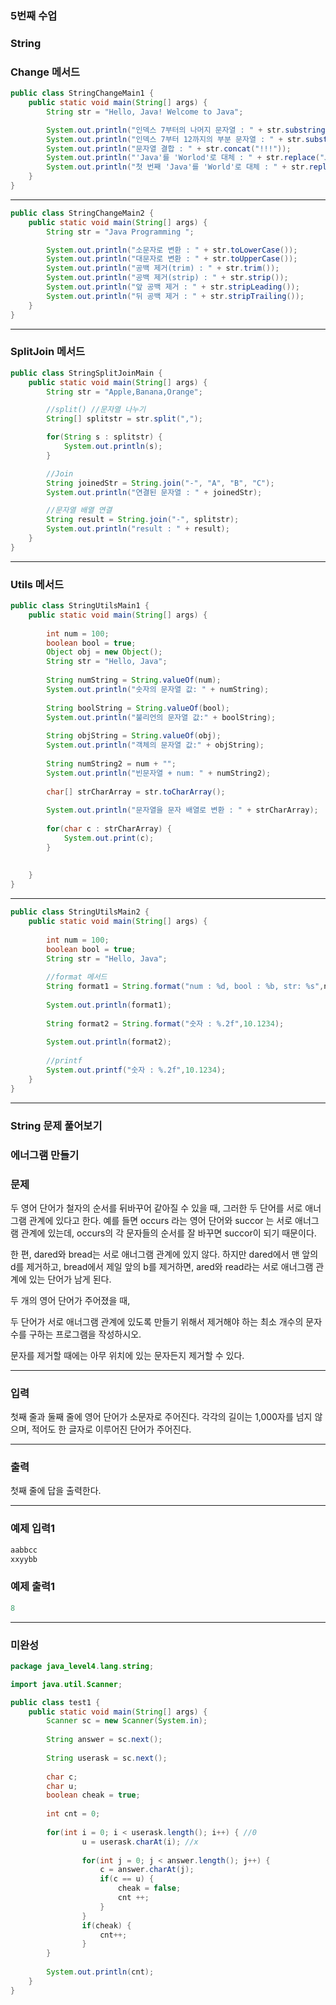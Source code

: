 ### 5번째 수업

### String

### Change 메서드

```java
public class StringChangeMain1 {
    public static void main(String[] args) {
        String str = "Hello, Java! Welcome to Java";

        System.out.println("인덱스 7부터의 나머지 문자열 : " + str.substring(7));
        System.out.println("인덱스 7부터 12까지의 부분 문자열 : " + str.substring(7, 12));
        System.out.println("문자열 결합 : " + str.concat("!!!"));
        System.out.println("'Java'를 'Worlod'로 대체 : " + str.replace("Java", "World"));
        System.out.println("첫 번째 'Java'를 'World'로 대체 : " + str.replaceFirst("Java", "World"));
    }
}
```

---

```java
public class StringChangeMain2 {
    public static void main(String[] args) {
        String str = "Java Programming ";

        System.out.println("소문자로 변환 : " + str.toLowerCase());
        System.out.println("대문자로 변환 : " + str.toUpperCase());
        System.out.println("공백 제거(trim) : " + str.trim());
        System.out.println("공백 제거(strip) : " + str.strip());
        System.out.println("앞 공백 제거 : " + str.stripLeading());
        System.out.println("뒤 공백 제거 : " + str.stripTrailing());
    }
}
```

---

### SplitJoin 메서드

```java
public class StringSplitJoinMain {
    public static void main(String[] args) {
        String str = "Apple,Banana,Orange";

        //split() //문자열 나누기
        String[] splitstr = str.split(",");

        for(String s : splitstr) {
            System.out.println(s);
        }

        //Join
        String joinedStr = String.join("-", "A", "B", "C");
        System.out.println("연결된 문자열 : " + joinedStr);

        //문자열 배열 연결
        String result = String.join("-", splitstr);
        System.out.println("result : " + result);
    }
}
```

---

### Utils 메서드

```java
public class StringUtilsMain1 {
	public static void main(String[] args) {
		
		int num = 100;
		boolean bool = true;
		Object obj = new Object();
		String str = "Hello, Java";
		
		String numString = String.valueOf(num);
		System.out.println("숫자의 문자열 값: " + numString);
		
		String boolString = String.valueOf(bool);
		System.out.println("불리언의 문자열 값:" + boolString);
		
		String objString = String.valueOf(obj);
		System.out.println("객체의 문자열 값:" + objString);
		
		String numString2 = num + "";
		System.out.println("빈문자열 + num: " + numString2);
		
		char[] strCharArray = str.toCharArray();
		
		System.out.println("문자열을 문자 배열로 변환 : " + strCharArray);
		
		for(char c : strCharArray) {
			System.out.print(c);
		}
		
		
	}
}
```

---

```java
public class StringUtilsMain2 {
	public static void main(String[] args) {
		
		int num = 100;
		boolean bool = true;
		String str = "Hello, Java";
		
		//format 메서드
		String format1 = String.format("num : %d, bool : %b, str: %s",num,bool,str);
		
		System.out.println(format1);
		
		String format2 = String.format("숫자 : %.2f",10.1234);
		
		System.out.println(format2);
		
		//printf
		System.out.printf("숫자 : %.2f",10.1234);
	}
}
```

---

### String 문제 풀어보기

### 에너그램 만들기

### **문제**

두 영어 단어가 철자의 순서를 뒤바꾸어 같아질 수 있을 때, 그러한 두 단어를 서로 애너그램 관계에 있다고 한다. 
예를 들면 occurs 라는 영어 단어와 succor 는 서로 애너그램 관계에 있는데, occurs의 각 문자들의 순서를 잘 바꾸면 succor이 되기 때문이다.

한 편, dared와 bread는 서로 애너그램 관계에 있지 않다. 
하지만 dared에서 맨 앞의 d를 제거하고, bread에서 제일 앞의 b를 제거하면, ared와 read라는 서로 애너그램 관계에 있는 단어가 남게 된다.

두 개의 영어 단어가 주어졌을 때, 

두 단어가 서로 애너그램 관계에 있도록 만들기 위해서 제거해야 하는 최소 개수의 문자 수를 구하는 프로그램을 작성하시오. 

문자를 제거할 때에는 아무 위치에 있는 문자든지 제거할 수 있다.

---

### **입력**

첫째 줄과 둘째 줄에 영어 단어가 소문자로 주어진다. 각각의 길이는 1,000자를 넘지 않으며, 적어도 한 글자로 이루어진 단어가 주어진다.

---

### **출력**

첫째 줄에 답을 출력한다.

---

### **예제 입력1**

```java
aabbcc
xxyybb
```

### **예제 출력1**

```java
8
```

---

### 미완성

```java
package java_level4.lang.string;

import java.util.Scanner;

public class test1 {
	public static void main(String[] args) {
		Scanner sc = new Scanner(System.in);
		
		String answer = sc.next();
		
		String userask = sc.next();
		
		char c;
		char u;
		boolean cheak = true;
		
		int cnt = 0;
		
		for(int i = 0; i < userask.length(); i++) { //0
				u = userask.charAt(i); //x
				
				for(int j = 0; j < answer.length(); j++) { 
					c = answer.charAt(j);
					if(c == u) {
						cheak = false;
						cnt ++;
					}
				}
				if(cheak) {
					cnt++;
				}
		}
		
		System.out.println(cnt);
	}
}

```
